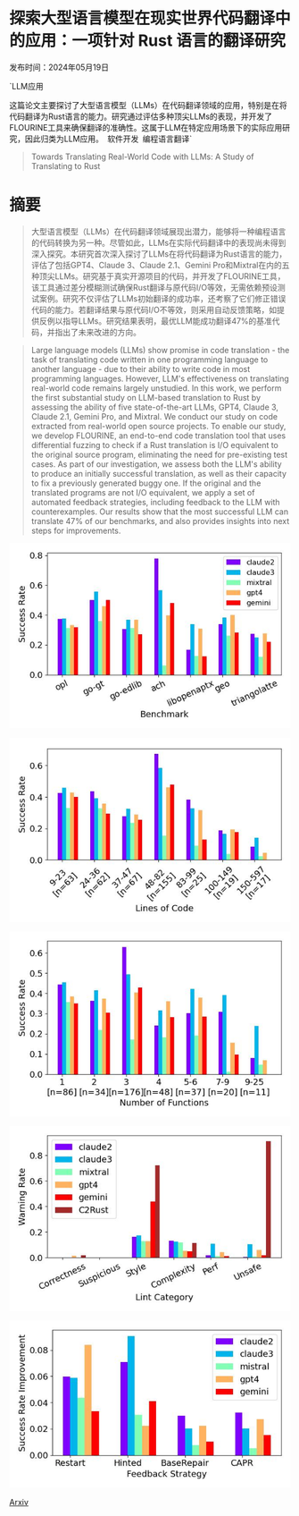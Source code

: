 # 探索大型语言模型在现实世界代码翻译中的应用：一项针对 Rust 语言的翻译研究

发布时间：2024年05月19日

`LLM应用

这篇论文主要探讨了大型语言模型（LLMs）在代码翻译领域的应用，特别是在将代码翻译为Rust语言的能力。研究通过评估多种顶尖LLMs的表现，并开发了FLOURINE工具来确保翻译的准确性。这属于LLM在特定应用场景下的实际应用研究，因此归类为LLM应用。` `软件开发` `编程语言翻译`

> Towards Translating Real-World Code with LLMs: A Study of Translating to Rust

# 摘要

> 大型语言模型（LLMs）在代码翻译领域展现出潜力，能够将一种编程语言的代码转换为另一种。尽管如此，LLMs在实际代码翻译中的表现尚未得到深入探究。本研究首次深入探讨了LLMs在将代码翻译为Rust语言的能力，评估了包括GPT4、Claude 3、Claude 2.1、Gemini Pro和Mixtral在内的五种顶尖LLMs。研究基于真实开源项目的代码，并开发了FLOURINE工具，该工具通过差分模糊测试确保Rust翻译与原代码I/O等效，无需依赖预设测试案例。研究不仅评估了LLMs初始翻译的成功率，还考察了它们修正错误代码的能力。若翻译结果与原代码I/O不等效，则采用自动反馈策略，如提供反例以指导LLMs。研究结果表明，最优LLM能成功翻译47%的基准代码，并指出了未来改进的方向。

> Large language models (LLMs) show promise in code translation - the task of translating code written in one programming language to another language - due to their ability to write code in most programming languages. However, LLM's effectiveness on translating real-world code remains largely unstudied. In this work, we perform the first substantial study on LLM-based translation to Rust by assessing the ability of five state-of-the-art LLMs, GPT4, Claude 3, Claude 2.1, Gemini Pro, and Mixtral. We conduct our study on code extracted from real-world open source projects. To enable our study, we develop FLOURINE, an end-to-end code translation tool that uses differential fuzzing to check if a Rust translation is I/O equivalent to the original source program, eliminating the need for pre-existing test cases. As part of our investigation, we assess both the LLM's ability to produce an initially successful translation, as well as their capacity to fix a previously generated buggy one. If the original and the translated programs are not I/O equivalent, we apply a set of automated feedback strategies, including feedback to the LLM with counterexamples. Our results show that the most successful LLM can translate 47% of our benchmarks, and also provides insights into next steps for improvements.

![探索大型语言模型在现实世界代码翻译中的应用：一项针对 Rust 语言的翻译研究](../../../paper_images/2405.11514/overall.jpeg)

![探索大型语言模型在现实世界代码翻译中的应用：一项针对 Rust 语言的翻译研究](../../../paper_images/2405.11514/loc_analysis.jpeg)

![探索大型语言模型在现实世界代码翻译中的应用：一项针对 Rust 语言的翻译研究](../../../paper_images/2405.11514/func_analysis.jpeg)

![探索大型语言模型在现实世界代码翻译中的应用：一项针对 Rust 语言的翻译研究](../../../paper_images/2405.11514/clippy_res.jpeg)

![探索大型语言模型在现实世界代码翻译中的应用：一项针对 Rust 语言的翻译研究](../../../paper_images/2405.11514/feedback_improvement.jpeg)

[Arxiv](https://arxiv.org/abs/2405.11514)